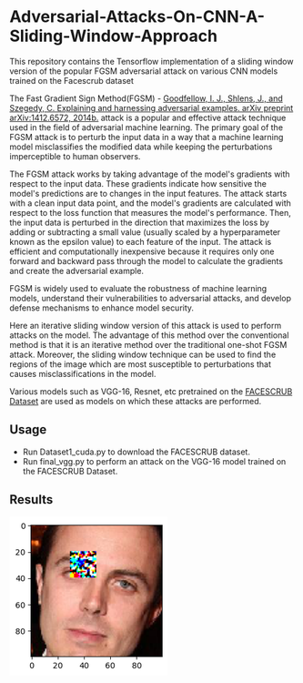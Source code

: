 # Adversarial-Attacks-On-CNN-A-Sliding-Window-Approach
This repository contains the Tensorflow implementation of a sliding window version of the popular FGSM adversarial attack on various CNN models trained on the Facescrub dataset

The Fast Gradient Sign Method(FGSM) - [Goodfellow, I. J., Shlens, J., and Szegedy, C. Explaining and harnessing adversarial examples. arXiv preprint arXiv:1412.6572, 2014b.](https://arxiv.org/abs/1412.6572) attack is a popular and effective attack technique used in the field of adversarial machine learning. The primary goal of the FGSM attack is to perturb the input data in a way that a machine learning model misclassifies the modified data while keeping the perturbations imperceptible to human observers.

The FGSM attack works by taking advantage of the model's gradients with respect to the input data. These gradients indicate how sensitive the model's predictions are to changes in the input features. The attack starts with a clean input data point, and the model's gradients are calculated with respect to the loss function that measures the model's performance. Then, the input data is perturbed in the direction that maximizes the loss by adding or subtracting a small value (usually scaled by a hyperparameter known as the epsilon value) to each feature of the input. The attack is efficient and computationally inexpensive because it requires only one forward and backward pass through the model to calculate the gradients and create the adversarial example.

FGSM is widely used to evaluate the robustness of machine learning models, understand their vulnerabilities to adversarial attacks, and develop defense mechanisms to enhance model security. 

Here an iterative sliding window version of this attack is used to perform attacks on the model. The advantage of this method over the conventional method is that it is an iterative method over the traditional one-shot FGSM attack. Moreover, the sliding window technique can be used to find the regions of the image which are most susceptible to perturbations that causes misclassifications in the model.

Various models such as VGG-16, Resnet, etc pretrained on the [FACESCRUB Dataset](https://vintage.winklerbros.net/facescrub.html) are used as models on which these attacks are performed.

## Usage

- Run Dataset1_cuda.py to download the FACESCRUB dataset.
- Run final_vgg.py to perform an attack on the VGG-16 model trained on the FACESCRUB Dataset.

## Results
<img src="./Images/New folder/1.png">
